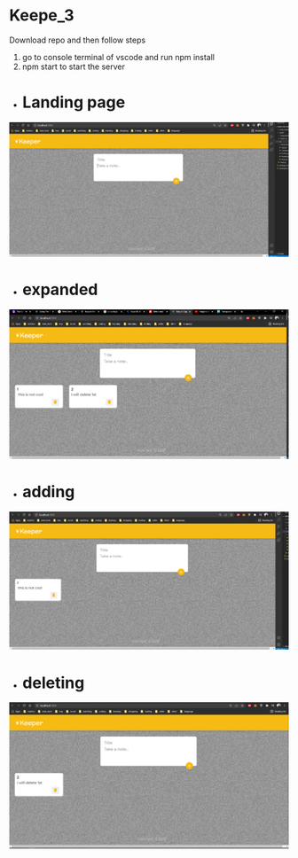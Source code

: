 # Keepe_3

Download repo and then follow steps
1. go to console terminal of vscode and run npm install
2. npm start to start the server


- <h1>Landing page</h1>
<img src ="web/page1.PNG">

- <h1>expanded</h1>
<img src ="web/page3.PNG">

- <h1>adding</h1>
<img src ="web/page2.PNG">

- <h1>deleting</h1>
<img src ="web/page4.PNG">
